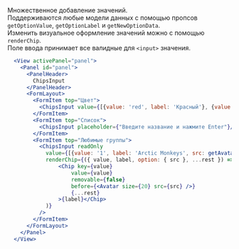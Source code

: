 Множественное добавление значений.  
Поддерживаются любые модели данных с помощью пропсов `getOptionValue`, `getOptionLabel` и `getNewOptionData`.  
Изменить визуальное оформление значений можно с помощью `renderChip`.  
Поле ввода принимает все валидные для `<input>` значения.

```jsx
  <View activePanel="panel">
    <Panel id="panel">
      <PanelHeader>
        ChipsInput
      </PanelHeader>
      <FormLayout>
        <FormItem top="Цвет">
          <ChipsInput value={[{value: 'red', label: 'Красный'}, {value: 'blue', label: 'Синий'}]}/>
        </FormItem>
        <FormItem top="Список">
          <ChipsInput placeholder={"Введите название и нажмите Enter"}/>
        </FormItem>      
        <FormItem top="Любимые группы">
          <ChipsInput readOnly
            value={[{value: '1', label: 'Arctic Monkeys', src: getAvatarUrl('audio_arctic_monkeys')}, {value: '2', label: 'Звери', src: getAvatarUrl('audio_leto_zveri')}, {value: '4', label: 'FACE', src: getAvatarUrl('audio_face')}, {value: '3', label: 'Depeche Mode', src: getAvatarUrl('audio_depeche_mode')}, {value: '5', label: 'Linkin Park', src: getAvatarUrl('audio_linkin_park')}]}
            renderChip={({ value, label, option: { src }, ...rest }) => (
                <Chip key={value}
                    value={value}
                    removable={false}
                    before={<Avatar size={20} src={src} />}
                    {...rest}
                >{label}</Chip>
            )}
          />
        </FormItem>
      </FormLayout>
    </Panel>
  </View>
```
